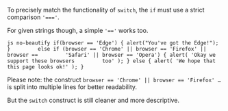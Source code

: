 To precisely match the functionality of `switch`, the `if` must use a strict comparison `'==='`.

For given strings though, a simple `'=='` works too.

`js no-beautify if(browser == 'Edge') { alert("You've got the Edge!"); }         else if (browser == 'Chrome' || browser == 'Firefox' || browser ==         'Safari' || browser == 'Opera') { alert( 'Okay we support these browsers         too' ); } else { alert( 'We hope that this page looks ok!' ); }`

Please note: the construct `browser == 'Chrome' || browser == 'Firefox' …` is split into multiple lines for better readability.

But the `switch` construct is still cleaner and more descriptive.
